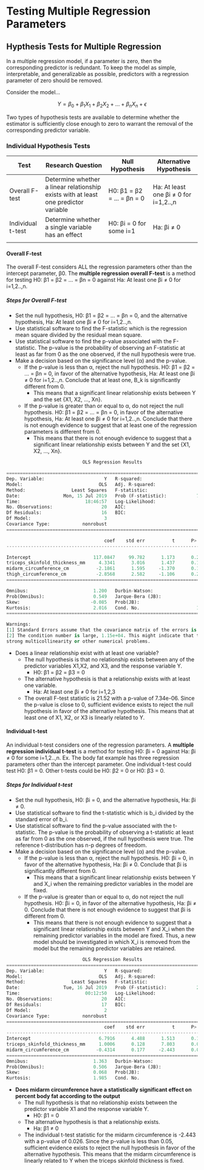 # Testing Multiple Regression Parameters

## Hypthesis Tests for Multiple Regression

In a multiple regression model, if a parameter is zero, then the corresponding predictor is redundant. To keep the model as simple, interpretable, and generalizable as possible, predictors with a regression parameter of zero should be removed.

Consider the model...

```math
Y = \beta_0 + \beta_1 X_1 + \beta_2 X_2 + \ldots + \beta_n X_n + \epsilon
```

Two types of hypothesis tests are available to determine whether the estimator is sufficiently close enough to zero to warrant the removal of the corresponding predictor variable.

### Individual Hypothesis Tests

|    Test           |  Research Question                                                                   | Null Hypothesis               | Alternative Hypothesis                |
| ----------------- | ------------------------------------------------------------------------------------ | ----------------------------- | ------------------------------------- |
| Overall F-test    |  Determine whether a linear relationship exists with at least one predictor variable | H0: β1 = β2 = ... = βn = 0    | Ha: At least one βi ≠ 0 for i=1,2..,n |
| Individual t-test | Determine whether a single variable has an effect                                    | H0: βi = 0 for some i=1       | Ha: βi ≠ 0                            |
|                   |                                                                                      |                               |                                       |

#### Overall F-test

The overall F-test considers ALL the regression parameters other than the intercept parameter, β0. The **multiple regression overall F-test** is a method for testing H0: β1 = β2 = ... = βn = 0 against Ha: At least one βi ≠ 0 for i=1,2..,n.

##### Steps for Overall F-test

- Set the null hypothesis, H0: β1 = β2 = ... = βn = 0, and the alternative hypothesis, Ha: At least one βi ≠ 0 for i=1,2..,n.
- Use statistical software to find the F-statistic which is the regression mean square divided by the residual mean square.
- Use statistical software to find the p-value associated with the F-statistic. The p-value is the probability of observing an F-statistic at least as far from 0 as the one observed, if the null hypothesis were true.
- Make a decision based on the significance level (α) and the p-value.
  - If the p-value is less than α, reject the null hypothesis. H0: β1 = β2 = ... = βn = 0, in favor of the alternative hypothesis, Ha: At least one βi ≠ 0 for i=1,2..,n. Conclude that at least one, B_k is significantly different from 0.
    - This means that a significant linear relationship exists between Y and the set {X1, X2, ..., Xn}.
  - If the p-value is greater than or equal to α, do not reject the null hypothesis. H0: β1 = β2 = ... = βn = 0, in favor of the alternative hypothesis, Ha: At least one βi ≠ 0 for i=1,2..,n. Conclude that there is not enough evidence to suggest that at least one of the regression parameters is different from 0.
    - This means that there is not enough evidence to suggest that a significant linear relationship exists between Y and the set {X1, X2, ..., Xn}.

```python
                            OLS Regression Results

==============================================================================
Dep. Variable:                      Y   R-squared:                       0.801
Model:                            OLS   Adj. R-squared:                  0.764
Method:                 Least Squares   F-statistic:                     21.52
Date:                Mon, 15 Jul 2019   Prob (F-statistic):           7.34e-06
Time:                        18:46:57   Log-Likelihood:                -44.312
No. Observations:                  20   AIC:                             96.62
Df Residuals:                      16   BIC:                             100.6
Df Model:                           3
Covariance Type:            nonrobust
=================================================================================================

                                    coef    std err          t      P>|t|      [0.025      0.975]
-------------------------------------------------------------------------------------------------

Intercept                       117.0847     99.782      1.173      0.258     -94.445     328.614
triceps_skinfold_thickness_mm     4.3341      3.016      1.437      0.170      -2.059      10.727
midarm_circumference_cm          -2.1861      1.595     -1.370      0.190      -5.568       1.196
thigh_circumference_cm           -2.8568      2.582     -1.106      0.285      -8.330       2.617
==============================================================================

Omnibus:                        1.200   Durbin-Watson:                   2.243
Prob(Omnibus):                  0.549   Jarque-Bera (JB):                0.830
Skew:                          -0.085   Prob(JB):                        0.660
Kurtosis:                       2.016   Cond. No.                     1.15e+04
==============================================================================

Warnings:
[1] Standard Errors assume that the covariance matrix of the errors is correctly specified.
[2] The condition number is large, 1.15e+04. This might indicate that there are
strong multicollinearity or other numerical problems.
```

- Does a linear relationship exist with at least one variable?
  - The null hypothesis is that no relationship exists between any of the predictor variables X1,X2, and X3, and the response variable Y.
    - H0: β1 = β2 = β3 = 0
  - The alternative hypothesis is that a relationship exists with at least one variable.
    - Ha: At least one βi ≠ 0 for i=1,2,3
  - The overall F-test statistic is 21.52 with a p-value of 7.34e-06. Since the p-value is close to 0, sufficient evidence exists to reject the null hypothesis in favor of the alternative hypothesis. This means that at least one of X1, X2, or X3 is linearly related to Y.

#### Individual t-test

An individual t-test considers one of the regression parameters. A **multiple regression individual t-test** is a method for testing H0: βi = 0 against Ha: βi ≠ 0 for some i=1,2..,n. Ex. The body fat example has three regression parameters other than the intercept parameter. One individual t-test could test H0: β1 = 0. Other t-tests could be H0: β2 = 0 or H0: β3 = 0.

##### Steps for Individual t-test

- Set the null hypothesis, H0: βi = 0, and the alternative hypothesis, Ha: βi ≠ 0.
- Use statistical software to find the t-statistic which is b_i divided by the standard error of b_i.
- Use statistical software to find the p-value associated with the t-statistic. The p-value is the probability of observing a t-statistic at least as far from 0 as the one observed, if the null hypothesis were true. The reference t-distribution has n-p degrees of freedom.
- Make a decision based on the significance level (α) and the p-value.
  - If the p-value is less than α, reject the null hypothesis. H0: βi = 0, in favor of the alternative hypothesis, Ha: βi ≠ 0. Conclude that βi is significantly different from 0.
    - This means that a significant linear relationship exists between Y and X_i when the remaining predictor variables in the model are fixed.
  - If the p-value is greater than or equal to α, do not reject the null hypothesis. H0: βi = 0, in favor of the alternative hypothesis, Ha: βi ≠ 0. Conclude that there is not enough evidence to suggest that βi is different from 0.
    - This means that there is not enough evidence to suggest that a significant linear relationship exists between Y and X_i when the remaining predictor variables in the model are fixed. Thus, a new model should be investigated in which X_i is removed from the model but the remaining predictor variables are retained.

```python
                            OLS Regression Results
==============================================================================
Dep. Variable:                      Y   R-squared:                       0.786
Model:                            OLS   Adj. R-squared:                  0.761
Method:                 Least Squares   F-statistic:                     31.25
Date:                Tue, 16 Jul 2019   Prob (F-statistic):           2.02e-06
Time:                        00:12:50   Log-Likelihood:                -45.050
No. Observations:                  20   AIC:                             96.10
Df Residuals:                      17   BIC:                             99.09
Df Model:                           2
Covariance Type:            nonrobust
=================================================================================================
                                    coef    std err          t      P>|t|      [0.025      0.975]
-------------------------------------------------------------------------------------------------
Intercept                         6.7916      4.488      1.513      0.149      -2.678      16.261
triceps_skinfold_thickness_mm     1.0006      0.128      7.803      0.000       0.730       1.271
midarm_circumference_cm          -0.4314      0.177     -2.443      0.026      -0.804      -0.059
==============================================================================
Omnibus:                        1.363   Durbin-Watson:                   2.371
Prob(Omnibus):                  0.506   Jarque-Bera (JB):                0.873
Skew:                           0.068   Prob(JB):                        0.646
Kurtosis:                       1.985   Cond. No.                         304.
```

- **Does midarm circumference have a statistically significant effect on percent body fat according to the output**
  - The null hypothesis is that no relationship exists between the predictor variable X1 and the response variable Y.
    - H0: β1 = 0
  - The alternative hypothesis is that a relationship exists.
    - Ha: β1 ≠ 0
  - The individual t-test statistic for the midarm circumference is -2.443 with a p-value of 0.026. Since the p-value is less than 0.05, sufficient evidence exists to reject the null hypothesis in favor of the alternative hypothesis. This means that the midarm circumference is linearly related to Y when the triceps skinfold thickness is fixed.

